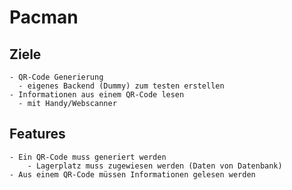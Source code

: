 # Pacman

## Ziele
    - QR-Code Generierung
      - eigenes Backend (Dummy) zum testen erstellen
    - Informationen aus einem QR-Code lesen
      - mit Handy/Webscanner
    

## Features
    - Ein QR-Code muss generiert werden
        - Lagerplatz muss zugewiesen werden (Daten von Datenbank)
    - Aus einem QR-Code müssen Informationen gelesen werden
